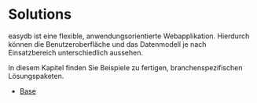 # Solutions

easydb ist eine flexible, anwendungsorientierte Webapplikation. Hierdurch können die Benutzeroberfläche und das Datenmodell je nach Einsatzbereich unterschiedlich aussehen.

In diesem Kapitel finden Sie Beispiele zu fertigen, branchenspezifischen Lösungspaketen.

* [Base](base/base.html)
